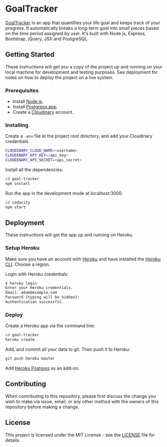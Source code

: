 # GoalTracker

[GoalTracker](https://goal-tracker-node.herokuapp.com) is an app that quantifies
your life goal and keeps track of your progress. It automatically breaks a long-term
goal into small pieces based on the time period assigned by user. It's built with
Node.js, Express, Bootstrap, jQuery, JSX and PostgreSQL.

## Getting Started

These instructions will get you a copy of the project up and running on your local
machine for development and testing purposes. See deployment for notes on how to
deploy the project on a live system.

### Prerequisites

- Install [Node.js](https://nodejs.org/en/).
- Install [Postgresq.app](https://postgresapp.com/).
- Create a [Cloudinary](https://cloudinary.com/) account.

### Installing

Create a `.env` file at the project root directory, and add your Cloudinary credentials.

```bash
CLOUDINARY_CLOUD_NAME=<username>
CLOUDINARY_API_KEY=<api_key>
CLOUDINARY_API_SECRET=<api_secret>
```

Install all the dependencies:

```bash
cd goal-tracker
npm install
```

Run the app in the development mode at localhost:3000.

```bash
cd codacity
npm start
```

## Deployment

These instructions will get the app up and running on Heroku.

### Setup Heroku

Make sure you have an account with [Heroku](https://www.heroku.com/) and have installed
the [Heroku CLI](https://devcenter.heroku.com/articles/heroku-cli). Choose a region.

Login with Heroku credentials:

```bash
$ heroku login
Enter your Heroku credentials.
Email: adam@example.com
Password (typing will be hidden):
Authentication successful.
```

### Deploy

Create a Heroku app via the command line:

```bash
cd goal-tracker
heroku create
```

Add, and commit all your data to git. Then push it to Heroku:

```bash
git push heroku master
```

Add [Heroku Postgres](https://elements.heroku.com/addons/heroku-postgresql) as an add-on.

## Contributing

When contributing to this repository, please first discuss the change you wish to
make via issue, email, or any other method with the owners of this repository
before making a change.

## License

This project is licensed under the MIT License - see the [LICENSE](LICENSE) file for details.
